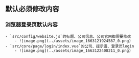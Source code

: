 <!--
 * @Author: Do not edit
 * @Date: 2022-09-14 09:52:42
 * @LastEditors: 王志博
 * @LastEditTime: 2022-09-14 10:26:41
 * @Description: 
-->

## 默认必须修改内容
### 浏览器登录页默认内容
	- `src/config/website.js`的标题、公司信息、公司官网都需要修改
		- ![image.png](../assets/image_1663121924587_0.png)
	- `src/core/page/login/index.vue`的公司、提示语、登录页login
		- ![image.png](../assets/image_1663122408211_0.png)